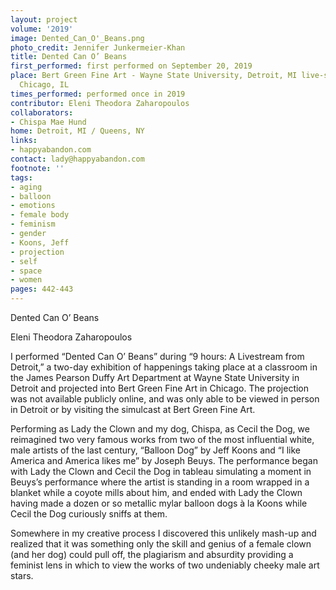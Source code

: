 ```yaml
---
layout: project
volume: '2019'
image: Dented_Can_O'_Beans.png
photo_credit: Jennifer Junkermeier-Khan
title: Dented Can O’ Beans
first_performed: first performed on September 20, 2019
place: Bert Green Fine Art - Wayne State University, Detroit, MI live-streamed to
  Chicago, IL
times_performed: performed once in 2019
contributor: Eleni Theodora Zaharopoulos
collaborators:
- Chispa Mae Hund
home: Detroit, MI / Queens, NY
links:
- happyabandon.com
contact: lady@happyabandon.com
footnote: ''
tags:
- aging
- balloon
- emotions
- female body
- feminism
- gender
- Koons, Jeff
- projection
- self
- space
- women
pages: 442-443
---
```


Dented Can O’ Beans

Eleni Theodora Zaharopoulos

I performed “Dented Can O’ Beans” during “9 hours: A Livestream from Detroit,” a two-day exhibition of happenings taking place at a classroom in the James Pearson Duffy Art Department at Wayne State University in Detroit and projected into Bert Green Fine Art in Chicago. The projection was not available publicly online, and was only able to be viewed in person in Detroit or by visiting the simulcast at Bert Green Fine Art.

Performing as Lady the Clown and my dog, Chispa, as Cecil the Dog, we reimagined two very famous works from two of the most influential white, male artists of the last century, “Balloon Dog” by Jeff Koons and “I like America and America likes me” by Joseph Beuys. The performance began with Lady the Clown and Cecil the Dog in tableau simulating a moment in Beuys’s performance where the artist is standing in a room wrapped in a blanket while a coyote mills about him, and ended with Lady the Clown having made a dozen or so metallic mylar balloon dogs à la Koons while Cecil the Dog curiously sniffs at them.

Somewhere in my creative process I discovered this unlikely mash-up and realized that it was something only the skill and genius of a female clown (and her dog) could pull off, the plagiarism and absurdity providing a feminist lens in which to view the works of two undeniably cheeky male art stars.
